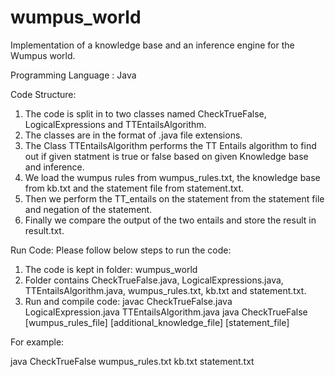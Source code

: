 # wumpus_world
Implementation of a knowledge base and an inference engine for the Wumpus world. 

Programming Language : Java

Code Structure:
1. The code is split in to two classes named CheckTrueFalse, LogicalExpressions and TTEntailsAlgorithm.
2. The classes are in the format of .java file extensions.
3. The Class TTEntailsAlgorithm performs the TT Entails algorithm to find out if given statment is true or false based on given Knowledge base and inference. 
4. We load the wumpus rules from wumpus_rules.txt, the knowledge base from kb.txt and the statement file from statement.txt. 
5. Then we perform the TT_entails on the statement from the statement file and negation of the statement.
6. Finally we compare the output of the two entails and store the result in result.txt.

Run Code:
Please follow below steps to run the code:
1. The code is kept in folder: wumpus_world
2. Folder contains CheckTrueFalse.java, LogicalExpressions.java, TTEntailsAlgorithm.java, wumpus_rules.txt, kb.txt and statement.txt. 
3. Run and compile code:
javac CheckTrueFalse.java LogicalExpression.java TTEntailsAlgorithm.java
java CheckTrueFalse [wumpus_rules_file] [additional_knowledge_file] [statement_file]

For example:

java CheckTrueFalse wumpus_rules.txt kb.txt statement.txt
